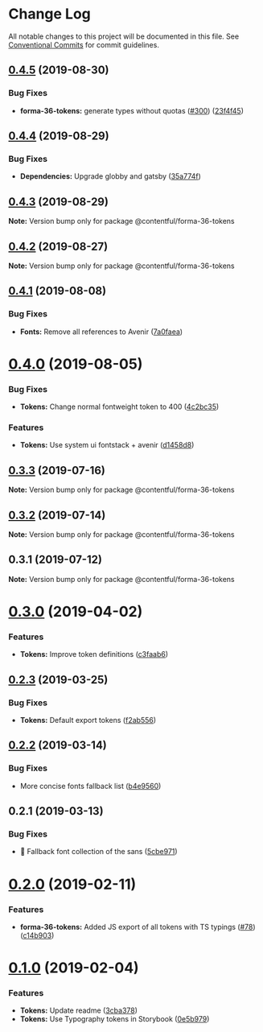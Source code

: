 # Change Log

All notable changes to this project will be documented in this file.
See [Conventional Commits](https://conventionalcommits.org) for commit guidelines.

## [0.4.5](https://github.com/contentful/forma-36/compare/@contentful/forma-36-tokens@0.4.4...@contentful/forma-36-tokens@0.4.5) (2019-08-30)


### Bug Fixes

* **forma-36-tokens:** generate types without quotas ([#300](https://github.com/contentful/forma-36/issues/300)) ([23f4f45](https://github.com/contentful/forma-36/commit/23f4f45))





## [0.4.4](https://github.com/contentful/forma-36/compare/@contentful/forma-36-tokens@0.4.3...@contentful/forma-36-tokens@0.4.4) (2019-08-29)


### Bug Fixes

* **Dependencies:** Upgrade globby and gatsby ([35a774f](https://github.com/contentful/forma-36/commit/35a774f))





## [0.4.3](https://github.com/contentful/forma-36/compare/@contentful/forma-36-tokens@0.4.2...@contentful/forma-36-tokens@0.4.3) (2019-08-29)

**Note:** Version bump only for package @contentful/forma-36-tokens





## [0.4.2](https://github.com/contentful/forma-36/compare/@contentful/forma-36-tokens@0.4.1...@contentful/forma-36-tokens@0.4.2) (2019-08-27)

**Note:** Version bump only for package @contentful/forma-36-tokens





## [0.4.1](https://github.com/contentful/forma-36/compare/@contentful/forma-36-tokens@0.4.0...@contentful/forma-36-tokens@0.4.1) (2019-08-08)


### Bug Fixes

* **Fonts:** Remove all references to Avenir ([7a0faea](https://github.com/contentful/forma-36/commit/7a0faea))





# [0.4.0](https://github.com/contentful/forma-36/compare/@contentful/forma-36-tokens@0.3.3...@contentful/forma-36-tokens@0.4.0) (2019-08-05)


### Bug Fixes

* **Tokens:** Change normal fontweight token to 400 ([4c2bc35](https://github.com/contentful/forma-36/commit/4c2bc35))


### Features

* **Tokens:** Use system ui fontstack + avenir ([d1458d8](https://github.com/contentful/forma-36/commit/d1458d8))





## [0.3.3](https://github.com/contentful/forma-36/compare/@contentful/forma-36-tokens@0.3.2...@contentful/forma-36-tokens@0.3.3) (2019-07-16)

**Note:** Version bump only for package @contentful/forma-36-tokens





## [0.3.2](https://github.com/contentful/forma-36/compare/@contentful/forma-36-tokens@0.3.1...@contentful/forma-36-tokens@0.3.2) (2019-07-14)

**Note:** Version bump only for package @contentful/forma-36-tokens





## 0.3.1 (2019-07-12)

**Note:** Version bump only for package @contentful/forma-36-tokens





# [0.3.0](https://github.com/contentful/forma-36/compare/@contentful/forma-36-tokens@0.2.3...@contentful/forma-36-tokens@0.3.0) (2019-04-02)


### Features

* **Tokens:** Improve token definitions ([c3faab6](https://github.com/contentful/forma-36/commit/c3faab6))





## [0.2.3](https://github.com/contentful/forma-36/compare/@contentful/forma-36-tokens@0.2.2...@contentful/forma-36-tokens@0.2.3) (2019-03-25)


### Bug Fixes

* **Tokens:** Default export tokens ([f2ab556](https://github.com/contentful/forma-36/commit/f2ab556))





## [0.2.2](https://github.com/contentful/forma-36/compare/@contentful/forma-36-tokens@0.2.1...@contentful/forma-36-tokens@0.2.2) (2019-03-14)


### Bug Fixes

* More concise fonts fallback list ([b4e9560](https://github.com/contentful/forma-36/commit/b4e9560))





## 0.2.1 (2019-03-13)


### Bug Fixes

* 🐛 Fallback font collection of the sans ([5cbe971](https://github.com/contentful/forma-36/commit/5cbe971))





# [0.2.0](https://github.com/contentful/forma-36/compare/@contentful/forma-36-tokens@0.1.0...@contentful/forma-36-tokens@0.2.0) (2019-02-11)


### Features

* **forma-36-tokens:** Added JS export of all tokens with TS typings ([#78](https://github.com/contentful/forma-36/issues/78)) ([c14b903](https://github.com/contentful/forma-36/commit/c14b903))





# [0.1.0](https://github.com/contentful/forma-36/compare/@contentful/forma-36-tokens@0.0.6...@contentful/forma-36-tokens@0.1.0) (2019-02-04)


### Features

* **Tokens:** Update readme ([3cba378](https://github.com/contentful/forma-36/commit/3cba378))
* **Tokens:** Use Typography tokens in  Storybook ([0e5b979](https://github.com/contentful/forma-36/commit/0e5b979))
